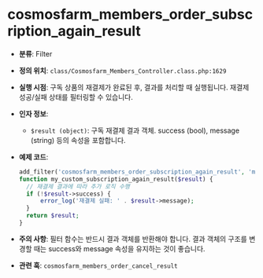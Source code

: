 # cosmosfarm_members_order_subscription_again_result

- **분류**: Filter
- **정의 위치**: `class/Cosmosfarm_Members_Controller.class.php:1629`
- **실행 시점**: 구독 상품의 재결제가 완료된 후, 결과를 처리할 때 실행됩니다. 재결제 성공/실패 상태를 필터링할 수 있습니다.
- **인자 정보**:
  - `$result (object)`: 구독 재결제 결과 객체. success (bool), message (string) 등의 속성을 포함합니다.
- **예제 코드**:

  ```php
  add_filter('cosmosfarm_members_order_subscription_again_result', 'my_custom_subscription_again_result');
  function my_custom_subscription_again_result($result) {
    // 재결제 결과에 따라 추가 로직 수행
    if (!$result->success) {
        error_log('재결제 실패: ' . $result->message);
    }
    return $result;
  }
  ```

- **주의 사항**: 필터 함수는 반드시 결과 객체를 반환해야 합니다. 결과 객체의 구조를 변경할 때는 success와 message 속성을 유지하는 것이 좋습니다.
- **관련 훅**: `cosmosfarm_members_order_cancel_result`
